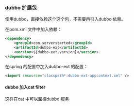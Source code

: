 ### dubbo 扩展包

使用dubbo，直接依赖这个这个包，不需要再引入dubbo 依赖。

在pom.xml 文件中加入依赖：
```xml
<dependency>
	<groupId>com.serverstarted</groupId>
	<artifactId>dubbo-ext</artifactId>
	<version>${dubbo-ext.version}</version>
</dependency>
``` 

在spring 的配置中加入dubbo-ext 的配置：
```xml
<import resource="classpath*:dubbo-ext-appcontext.xml" />
```

#### dubbo 加入cat filter

这样在cat 中可以监控dubbo 服务

